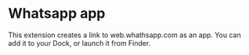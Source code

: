 # Whatsapp app
This extension creates a link to web.whathsapp.com as an app.
You can add it to your Dock, or launch it from Finder.
